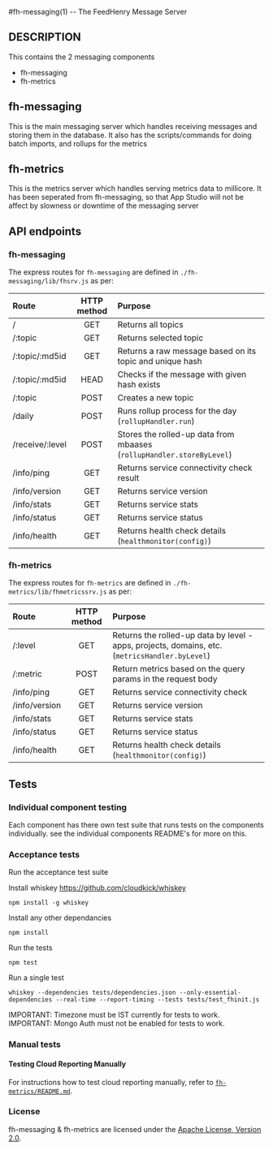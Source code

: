 #fh-messaging(1) -- The FeedHenry Message Server

## DESCRIPTION

This contains the 2 messaging components

* fh-messaging
* fh-metrics

## fh-messaging

This is the main messaging server which handles receiving messages and storing them in the database.  It also has
the scripts/commands for doing batch imports, and rollups for the metrics

## fh-metrics

This is the metrics server which handles serving metrics data to millicore.  It has been seperated from fh-messaging,
so that App Studio will not be affect by slowness or downtime of the messaging server

## API endpoints

### fh-messaging

The express routes for `fh-messaging` are defined in `./fh-messaging/lib/fhsrv.js` as per:

| Route| HTTP method | Purpose  |
| :--- |:---:| :--- |
| / | GET | Returns all topics |
| /:topic | GET | Returns selected topic |
| /:topic/:md5id | GET | Returns a raw message based on its topic and unique hash |
| /:topic/:md5id | HEAD | Checks if the message with given hash exists |
| /:topic | POST | Creates a new topic |
| /daily | POST | Runs rollup process for the day (`rollupHandler.run`) |
| /receive/:level | POST | Stores the rolled-up data from mbaases (`rollupHandler.storeByLevel`) |
| /info/ping | GET | Returns service connectivity check result |
| /info/version | GET | Returns service version  |
| /info/stats | GET | Returns service stats |
| /info/status | GET | Returns service status |
| /info/health | GET | Returns health check details (`healthmonitor(config)`) |

### fh-metrics

The express routes for `fh-metrics` are defined in `./fh-metrics/lib/fhmetricssrv.js` as per:

| Route| HTTP method | Purpose  |
| :--- |:---:| :--- |
| /:level | GET | Returns the rolled-up data by level - apps, projects, domains, etc. (`metricsHandler.byLevel`) |
| /:metric | POST | Return metrics based on the query params in the request body |
| /info/ping | GET | Returns service connectivity check |
| /info/version | GET | Returns service version  |
| /info/stats | GET | Returns service stats |
| /info/status | GET | Returns service status |
| /info/health | GET | Returns health check details (`healthmonitor(config)`) |

## Tests

### Individual component testing

Each component has there own test suite that runs tests on the components individually. see the individual components README's for more on this.

### Acceptance tests

Run the acceptance test suite

Install whiskey https://github.com/cloudkick/whiskey

    npm install -g whiskey

Install any other dependancies

    npm install

Run the tests

    npm test

Run a single test

    whiskey --dependencies tests/dependencies.json --only-essential-dependencies --real-time --report-timing --tests tests/test_fhinit.js

IMPORTANT: Timezone must be IST currently for tests to work.
IMPORTANT: Mongo Auth must not be enabled for tests to work.

### Manual tests

#### Testing Cloud Reporting Manually

For instructions how to test cloud reporting manually, refer to [`fh-metrics/README.md`](https://github.com/fheng/fh-messaging/blob/master/fh-metrics/README.md#testing-cloud-reporting-manually).

### License

fh-messaging & fh-metrics are licensed under the [Apache License, Version 2.0](http://www.apache.org/licenses/).
